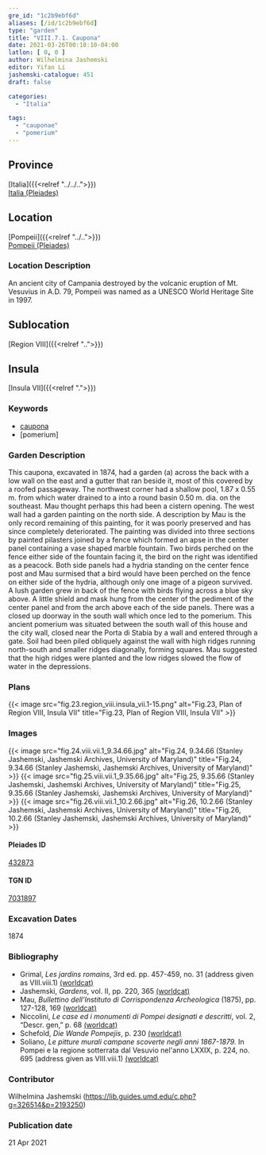 ```yaml
---
gre_id: "1c2b9ebf6d"
aliases: [/id/1c2b9ebf6d]
type: "garden"
title: "VIII.7.1. Caupona"
date: 2021-03-26T00:10:10-04:00
latlon: [ 0, 0 ]
author: Wilhelmina Jashemski
editor: Yifan Li
jashemski-catalogue: 451
draft: false

categories:
  - "Italia"

tags:
  - "cauponae"
  - "pomerium"
---
```


## Province
[Italia]({{<relref "../../..">}}) \
[Italia (Pleiades)](https://pleiades.stoa.org/places/1052)

## Location
[Pompeii]({{<relref "../..">}}) \
[Pompeii (Pleiades)](https://pleiades.stoa.org/places/433032)

### Location Description
An ancient city of Campania destroyed by the volcanic eruption of Mt. Vesuvius in A.D. 79, Pompeii was named as a UNESCO World Heritage Site in 1997.

## Sublocation
[Region VIII]({{<relref "..">}})

## Insula
[Insula VII]({{<relref ".">}})

### Keywords
 - [caupona](http://vocab.getty.edu/page/aat/300005208)
 - [pomerium]

### Garden Description
This caupona, excavated in 1874, had a garden (a) across the back with a low wall on the east and a gutter that ran beside it, most of this covered by a roofed passageway. The northwest corner had a shallow pool, 1.87 x 0.55 m. from which water drained to a into a round basin 0.50 m. dia. on the southeast. Mau thought perhaps this had been a cistern opening. The west wall had a garden painting on the north side.  A description by Mau is the only record remaining of this painting, for it was poorly preserved and has since completely deteriorated. The painting was divided into three sections by painted pilasters joined by a fence which formed an apse in the center panel containing a vase shaped marble fountain. Two birds perched on the fence either side of the fountain facing it, the bird on the right was identified as a peacock. Both side panels had a hydria standing on the center fence post and Mau surmised that a bird would have been perched on the fence on either side of the hydria, although only one image of a pigeon survived. A lush garden grew in back of the fence with birds flying across a blue sky above. A little shield and mask hung from the center of the pediment of the center panel and from the arch above each of the side panels. There was a closed up doorway in the south wall which once led to the pomerium. This ancient pomerium was situated between the south wall of this house and the city wall, closed near the Porta di Stabia by a wall and entered through a gate. Soil had been piled obliquely against the wall with high ridges running north-south and smaller ridges diagonally, forming squares. Mau suggested that the high ridges were planted and the low ridges slowed the flow of water in the depressions.

### Plans
{{< image src="fig.23.region_viii.insula_vii.1-15.png" alt="Fig.23, Plan of Region VIII, Insula VII" title="Fig.23, Plan of Region VIII, Insula VII" >}}

### Images
{{< image src="fig.24.viii.vii.1_9.34.66.jpg" alt="Fig.24, 9.34.66 (Stanley Jashemski, Jashemski Archives, University of Maryland)" title="Fig.24, 9.34.66 (Stanley Jashemski, Jashemski Archives, University of Maryland)" >}}
{{< image src="fig.25.viii.vii.1_9.35.66.jpg" alt="Fig.25, 9.35.66 (Stanley Jashemski, Jashemski Archives, University of Maryland)" title="Fig.25, 9.35.66 (Stanley Jashemski, Jashemski Archives, University of Maryland)" >}}
{{< image src="fig.26.viii.vii.1_10.2.66.jpg" alt="Fig.26, 10.2.66 (Stanley Jashemski, Jashemski Archives, University of Maryland)" title="Fig.26, 10.2.66 (Stanley Jashemski, Jashemski Archives, University of Maryland)" >}}

#### Pleiades ID
[432873](https://pleiades.stoa.org/places/538911200)

#### TGN ID
[7031897](http://vocab.getty.edu/page/tgn/2053030)

###  Excavation Dates
1874

### Bibliography
* Grimal, *Les jardins romains*, 3rd ed. pp. 457-459, no. 31 (address given as VIII.viii.1) [(worldcat)](http://www.worldcat.org/oclc/797276280)
* Jashemski, *Gardens*, vol. II, pp. 220, 365 [(worldcat)](http://www.worldcat.org/oclc/1113367431)
* Mau, *Bullettino dell'Instituto di Corrispondenza Archeologica* (1875), pp. 127-128, 169 [(worldcat)](http://www.worldcat.org/oclc/823239162)
* Niccolini, *Le case ed i monumenti di Pompei designati e descritti*, vol. 2, “Descr. gen,” p. 68 [(worldcat)](http://www.worldcat.org/oclc/906755593)
* Schefold, *Die Wande Pompejis*, p. 230 [(worldcat)](http://www.worldcat.org/oclc/1189906922)
* Soliano, *Le pitture murali campane scoverte negli anni 1867-1879.* In Pompei e la regione sotterrata dal Vesuvio nel'anno LXXIX, p. 224, no. 695 (address given as VIII.viii.1) [(worldcat)](http://www.worldcat.org/oclc/162912722)

### Contributor
Wilhelmina Jashemski (https://lib.guides.umd.edu/c.php?g=326514&p=2193250)

### Publication date

21 Apr 2021
